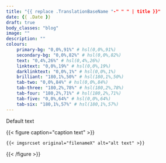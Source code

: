 ```yaml
---
title: "{{ replace .TranslationBaseName "-" " " | title }}"
date: {{ .Date }}
draft: true
body_classes: "blog"
image: ""
description: ""
colours:
    primary-bg: "0,0%,91%" # hsl(0,0%,91%)
    secondary-bg: "0,0%,82%" # hsl(0,0%,82%)
    text: "0,4%,26%" # hsl(0,4%,26%)
    linktext: "0,0%,19%" # hsl(0,0%,19%)
    darklinktext: "0,0%,1%" # hsl(0,0%,1%)
    brilliant: "180,1%,50%" # hsl(180,1%,50%)
    tab-two: "0,0%,84%" # hsl(0,0%,84%)
    tab-three: "180,2%,78%" # hsl(180,2%,78%)
    tab-four: "180,2%,71%" # hsl(180,2%,71%)
    tab-five: "0,0%,64%" # hsl(0,0%,64%)
    tab-six: "180,1%,57%" # hsl(180,1%,57%)
---
```


Default text<!--more-->

{{< figure caption="caption text" >}}

    {{< imgsrcset original="filenameX" alt="alt text" >}}

{{< /figure >}}